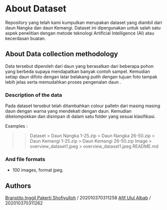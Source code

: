 # About Dataset
Repository yang telah kami kumpulkan merupakan dataset yang diambil dari daun Nangka dan daun Kemangi. Dataset ini dipergunakan untuk salah satu aspek penelitian dengan metode teknologi Artificial Intelligence (AI) atau kecerdasan buatan.

## About Data collection methodology
Data tersebut  diperoleh dari daun yang berasalkan dari beberapa pohon yang berbeda supaya mendapatkan banyak contoh sampel. Kemudian setiap daun difoto dengan latar belakang putih dengan tujuan foto tampak lebih jelas serta memudahkan proses pengenalan daun .

### Description of the data
Pada dataset tersebut telah ditambahkan colour palletn dari masing masing daun dengan warna yang mendekati dengan daun. Kemudian dikelompokkan dan  disimpan di dalam satu folder yang sesuai klasifikasi. 

Examples :

>> Dataset
	> Daun Nangka 1-25.zip
	> Daun Nangka 26-50.zip
	> Daun Kemangi 1-25.zip
	> Daun Kemangi 26-50.zip
>> Image
	> overview_dataset1.jpeg
	> overview_dataset1.jpeg
>> README.md


### And file formats
- 100 images, format jpeg.

## Authors
[Branstito Inggil Pakerti Shofiyulloh](https://github.com/branstitoinggil) / 202010370311258
[Afif Ulul Albab](https://github.com/AfifUlulAlbab) / 202010370311262
